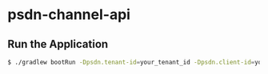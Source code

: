 # psdn-channel-api

## Run the Application 
```bash
$ ./gradlew bootRun -Dpsdn.tenant-id=your_tenant_id -Dpsdn.client-id=your_client_id -Dpsdn.client-secret=your_client_secret
```